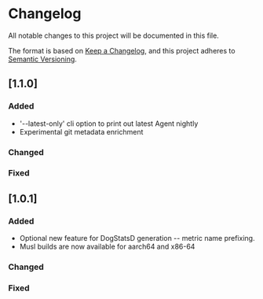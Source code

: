 # Changelog
All notable changes to this project will be documented in this file.

The format is based on [Keep a Changelog](https://keepachangelog.com/en/1.0.0/),
and this project adheres to [Semantic Versioning](https://semver.org/spec/v2.0.0.html).

## [1.1.0]
### Added
- '--latest-only' cli option to print out latest Agent nightly
- Experimental git metadata enrichment
### Changed
### Fixed

## [1.0.1]
### Added
- Optional new feature for DogStatsD generation -- metric name prefixing.
- Musl builds are now available for aarch64 and x86-64
### Changed
### Fixed
